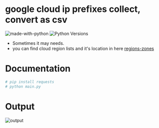 # google cloud ip prefixes collect, convert as csv
![made-with-python][made-with-python]
![Python Versions][pyversion-button]

[pyversion-button]: https://img.shields.io/pypi/pyversions/Markdown.svg
[made-with-python]: https://img.shields.io/badge/Made%20with-Python-1f425f.svg

- Sometimes it may needs.
- you can find cloud region lists and it's location in here [regions-zones](https://cloud.google.com/compute/docs/regions-zones)

# Documentation

```python
# pip install requests
# python main.py
```

# Output
![output](https://github.com/password123456/gcipc/blob/main/gcipc.jpeg)


